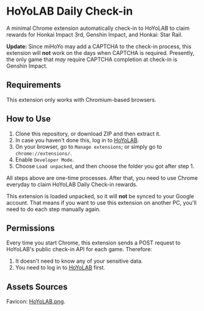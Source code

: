 # HoYoLAB Daily Check-in

A minimal Chrome extension automatically check-in to HoYoLAB to claim rewards for Honkai Impact 3rd, Genshin Impact, and Honkai: Star Rail.

**Update:** Since miHoYo may add a CAPTCHA to the check-in process, this extension will **not** work on the days when CAPTCHA is required. Presently, the only game that *may* require CAPTCHA completion at check-in is Genshin Impact.

## Requirements

This extension only works with Chromium-based browsers.

## How to Use

1. Clone this repository, or download ZIP and then extract it.
2. In case you haven't done this, log in to [HoYoLAB](https://www.hoyolab.com/).
3. On your browser, go to `Manage extensions`; or simply go to `chrome://extensions/`.
4. Enable `Developer Mode`.
5. Choose `Load unpacked`, and then choose the folder you got after step 1.

All steps above are one-time processes. After that, you need to use Chrome everyday to claim HoYoLAB Daily Check-in rewards.

This extension is loaded unpacked, so it will **not** be synced to your Google account. That means if you want to use this extension on another PC, you'll need to do each step manually again.

## Permissions

Every time you start Chrome, this extension sends a POST request to HoYoLAB's public check-in API for each game. Therefore:

1. It doesn't need to know any of your sensitive data.
2. You need to log in to [HoYoLAB](https://www.hoyolab.com/) first.

## Assets Sources

Favicon: [HoYoLAB.png](https://genshin-impact.fandom.com/vi/wiki/HoYoLAB?file=HoYoLAB.png).
